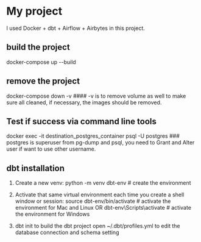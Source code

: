 # My project

I used Docker + dbt + Airflow + Airbytes in this project.

## build the project

docker-compose up --build

## remove the project

docker-compose down -v #### -v is to remove volume as well to make sure all cleaned, if necessary, the images should be removed.

## Test if success via command line tools

docker exec -it destination_postgres_container psql -U postgres ### postgres is superuser from pg-dump and psql, you need to Grant and Alter user if want to use other username.

## dbt installation

1. Create a new venv:
   python -m venv dbt-env # create the environment

2. Activate that same virtual environment each time you create a shell window or session:
   source dbt-env/bin/activate # activate the environment for Mac and Linux OR
   dbt-env\Scripts\activate # activate the environment for Windows

3. dbt init to build the dbt project
   open ~/.dbt/profiles.yml to edit the database connection and schema setting
